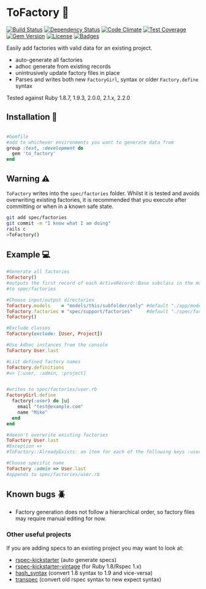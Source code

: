 ToFactory :wrench:
=========

[![Build Status](https://travis-ci.org/markburns/to_factory.svg)](https://travis-ci.org/markburns/to_factory)
[![Dependency Status](http://img.shields.io/gemnasium/markburns/to_factory.svg)](https://gemnasium.com/markburns/to_factory)
[![Code Climate](http://img.shields.io/codeclimate/github/markburns/to_factory.svg)](https://codeclimate.com/github/markburns/to_factory)
[![Test Coverage](https://codeclimate.com/github/markburns/to_factory/badges/coverage.svg)](https://codeclimate.com/github/markburns/to_factory)
[![Gem Version](http://img.shields.io/gem/v/to_factory.svg)](https://rubygems.org/gems/to_factory)
[![License](http://img.shields.io/:license-mit-blue.svg)](http://markburns.mit-license.org)
[![Badges](http://img.shields.io/:badges-6/6-ff6799.svg)](https://github.com/badges/badgerbadgerbadger)

Easily add factories with valid data for an existing project.

* auto-generate all factories
* adhoc generate from existing records
* unintrusively update factory files in place
* Parses and writes both new `FactoryGirl`, syntax or older `Factory.define` syntax

Tested against Ruby 1.8.7, 1.9.3, 2.0.0,  2.1.x, 2.2.0


## Installation :file_folder:

```ruby

#Gemfile
#add to whichever environments you want to generate data from
group :test, :development do
  gem 'to_factory'
end
```

## Warning :warning:
`ToFactory` writes into the `spec/factories` folder. Whilst it
is tested and avoids overwriting existing factories,
it is recommended that you execute after committing or when in a known
safe state.



```bash
git add spec/factories
git commit -m "I know what I am doing"
rails c
>ToFactory()
```
## Example :computer:

```ruby
#Generate all factories
ToFactory()
#outputs the first record of each ActiveRecord::Base subclass in the models folder
#to spec/factories

#Choose input/output directories
ToFactory.models    = "models/this/subfolder/only" #default "./app/models"
ToFactory.factories = "spec/support/factories"     #default "./spec/factories"
ToFactory()

#Exclude classes
ToFactory(exclude: [User, Project])

#Use Adhoc instances from the console
ToFactory User.last

#List defined factory names
ToFactory.definitions
#=> [:user, :admin, :project]


#writes to spec/factories/user.rb
FactoryGirl.define
  factory(:user) do |u|
    email "test@example.com"
    name "Mike"
  end
end

#doesn't overwrite existing factories
ToFactory User.last
#Exception =>
#ToFactory::AlreadyExists: an item for each of the following keys :user already exists

#Choose specific name
ToFactory :admin => User.last
#appends to spec/factories/user.rb

```

## Known bugs :beetle:
* Factory generation does not follow a hierarchical order, so factory files may require manual editing for now.

### Other useful projects

If you are adding specs to an existing project you may want to look at:

* [rspec-kickstarter](https://github.com/seratch/rspec-kickstarter) (auto generate specs)
* [rspec-kickstarter-vintage](https://github.com/ifad/rspec-kickstarter-vintage) (for Ruby 1.8/Rspec 1.x)
* [hash_syntax](https://github.com/michaeledgar/hash_syntax) (convert 1.8 syntax to 1.9 and vice-versa)
* [transpec](https://github.com/yujinakayama/transpec) (convert old rspec syntax to new expect syntax)


